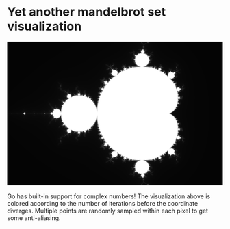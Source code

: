 # Yet another mandelbrot set visualization

![sample output](out.png)

Go has built-in support for complex numbers! The visualization above is colored according to the number of iterations before the coordinate diverges. Multiple points are randomly sampled within each pixel to get some anti-aliasing.
